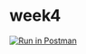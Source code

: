 # week4

[![Run in Postman](https://run.pstmn.io/button.svg)](https://app.getpostman.com/run-collection/53164e2b2426d0671cbd)

